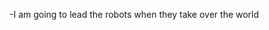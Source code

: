 -I am going to lead the robots when they take over the world

<!---
poopywoopyhehe/poopywoopyhehe is a ✨ special ✨ repository because its `README.md` (this file) appears on your GitHub profile.
You can click the Preview link to take a look at your changes.
--->
